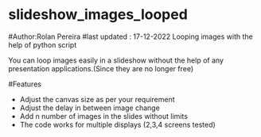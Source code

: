 # slideshow_images_looped
#Author:Rolan Pereira
#last updated : 17-12-2022
Looping images with the help of python script

You can loop images easily in a slideshow without the help of any presentation applications.(Since they are no longer free)

#Features 
- Adjust the canvas size as per your requirement
- Adjust the delay in between image change
- Add n number of images in the slides without limits
- The code works for multiple displays (2,3,4 screens tested)
